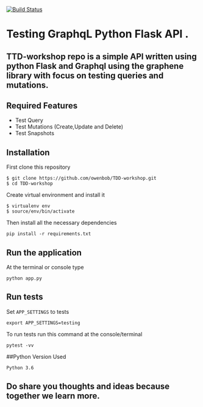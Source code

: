 [![Build Status](https://travis-ci.org/owenbob/TDD-workshop.svg?branch=master)](https://travis-ci.org/owenbob/TDD-workshop)

#  Testing GraphqL Python Flask API .

## TTD-workshop repo is a simple API written using python Flask and Graphql using the graphene library with focus on testing queries and mutations.

## Required Features
  * Test Query
  * Test Mutations (Create,Update and Delete)
  * Test Snapshots

  ## Installation
First clone this repository
```
$ git clone https://github.com/owenbob/TDD-workshop.git
$ cd TDD-workshop
```
Create virtual environment and install it
```
$ virtualenv env
$ source/env/bin/activate
```
Then install all the necessary dependencies
```
pip install -r requirements.txt
```

## Run the application
At the terminal or console type
```
python app.py
```
## Run tests
Set `APP_SETTINGS` to tests
```
export APP_SETTINGS=testing
```
To run tests run this command at the console/terminal
```
pytest -vv
```

##Python Version Used
```
Python 3.6
```
## Do share you thoughts and ideas  because together we learn more. 